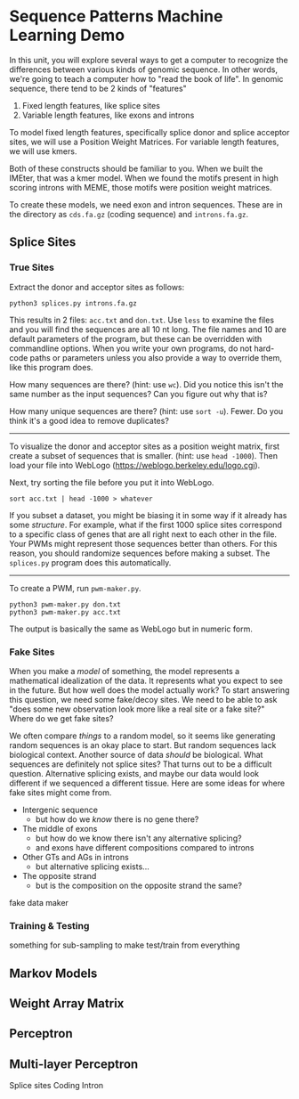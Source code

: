 Sequence Patterns Machine Learning Demo
=======================================

In this unit, you will explore several ways to get a computer to recognize the
differences between various kinds of genomic sequence. In other words, we're
going to teach a computer how to "read the book of life". In genomic sequence,
there tend to be 2 kinds of "features"

1. Fixed length features, like splice sites
2. Variable length features, like exons and introns

To model fixed length features, specifically splice donor and splice acceptor
sites, we will use a Position Weight Matrices. For variable length features, we
will use kmers.

Both of these constructs should be familiar to you. When we built the IMEter,
that was a kmer model. When we found the motifs present in high scoring introns
with MEME, those motifs were position weight matrices.

To create these models, we need exon and intron sequences. These are in the
directory as `cds.fa.gz` (coding sequence) and `introns.fa.gz`.

## Splice Sites ##

### True Sites

Extract the donor and acceptor sites as follows:

```
python3 splices.py introns.fa.gz
```

This results in 2 files: `acc.txt` and `don.txt`. Use `less` to examine the
files and you will find the sequences are all 10 nt long. The file names and 10
are default parameters of the program, but these can be overridden with
commandline options. When you write your own programs, do not hard-code paths
or parameters unless you also provide a way to override them, like this program
does.

How many sequences are there? (hint: use `wc`). Did you notice this isn't the
same number as the input sequences? Can you figure out why that is?

How many unique sequences are there? (hint: use `sort -u`). Fewer. Do you think
it's a good idea to remove duplicates?

-----

To visualize the donor and acceptor sites as a position weight matrix, first
create a subset of sequences that is smaller. (hint: use `head -1000`). Then
load your file into WebLogo (https://weblogo.berkeley.edu/logo.cgi).

Next, try sorting the file before you put it into WebLogo.

```
sort acc.txt | head -1000 > whatever
```

If you subset a dataset, you might be biasing it in some way if it already has
some _structure_. For example, what if the first 1000 splice sites correspond
to a specific class of genes that are all right next to each other in the file.
Your PWMs might represent those sequences better than others. For this reason,
you should randomize sequences before making a subset. The `splices.py` program
does this automatically.

-----

To create a PWM, run `pwm-maker.py`.

```
python3 pwm-maker.py don.txt
python3 pwm-maker.py acc.txt
```

The output is basically the same as WebLogo but in numeric form.

### Fake Sites

When you make a _model_ of something, the model represents a mathematical
idealization of the data. It represents what you expect to see in the future.
But how well does the model actually work? To start answering this question, we
need some fake/decoy sites. We need to be able to ask "does some new
observation look more like a real site or a fake site?" Where do we get fake
sites?

We often compare _things_ to a random model, so it seems like generating random
sequences is an okay place to start. But random sequences lack biological
context. Another source of data _should_ be biological. What sequences are
definitely not splice sites? That turns out to be a difficult question.
Alternative splicing exists, and maybe our data would look different if we
sequenced a different tissue. Here are some ideas for where fake sites might
come from.

- Intergenic sequence
	- but how do we _know_ there is no gene there?
- The middle of exons
	- but how do we know there isn't any alternative splicing?
	- and exons have different compositions compared to introns
- Other GTs and AGs in introns
	- but alternative splicing exists...
- The opposite strand
	- but is the composition on the opposite strand the same?


fake data maker

### Training & Testing


something for sub-sampling to make test/train from everything



## Markov Models ##


## Weight Array Matrix ##

## Perceptron ##

## Multi-layer Perceptron ##



Splice sites
Coding
Intron
